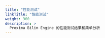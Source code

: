 ```yaml
---
title: "性能测试"
linkTitle: "性能测试"
weight: 300
description: >
  Proxima Bilin Engine 的性能测试结果和简单分析
---
```

